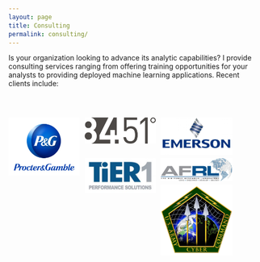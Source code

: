```yaml
---
layout: page
title: Consulting
permalink: consulting/
---
```


<STYLE TYPE="text/css"> 
<!-- 

figure {
    display: inline-block;
}

--> 
</STYLE>

Is your organization looking to advance its analytic capabilities?  I provide consulting services ranging from offering training opportunities for your analysts to providing deployed machine learning applications.  Recent clients include:


<figure>
    <img src="http://lorempixel.com/output/city-q-c-200-200-7.jpg" alt=""/>
</figure>
<figure>
    <img src="http://lorempixel.com/output/city-q-c-200-200-7.jpg" alt=""/>
</figure>

<div id="image-container1"> 
  <img src="/public/images/consulting/maxresdefault.jpg" style="float: left; width: 28%; margin-right: 2%; margin-bottom: 0.5em;">
  <img src="/public/images/consulting/CEU-F6iWAAAkY5c.png" style="float: left; width: 28%; margin-right: 2%; margin-bottom: 0.5em;">
  <img src="/public/images/consulting/emerson-electric.jpg" style="float: left; width: 28%; margin-right: 2%; margin-bottom: 0.5em;" >
</div>
  
<div id="image-container2"> 
  <img src="/public/images/consulting/fcc35a95fbd868fc70bab9aefb7fb66b.jpg" style="float: left; width: 28%; margin-right: 2%; margin-bottom: 0.5em;">
  <img src="/public/images/consulting/d185fc_98f6a41377db48dfa278c71262a10b76_mv2.jpg" style="float: left; width: 28%; margin-right: 2%; margin-bottom: 0.5em;">
  <img src="/public/images/consulting/US_Army_Cyber_Command_logo.png" style="float: left; width: 28%; margin-right: 2%; margin-bottom: 0.5em;" >
</div>
